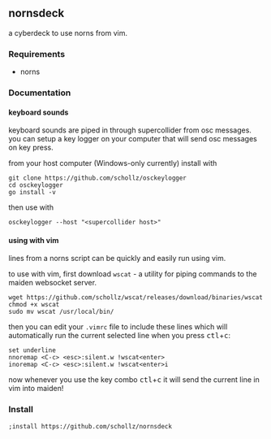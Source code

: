 ## nornsdeck

a cyberdeck to use norns from vim.


### Requirements

- norns

### Documentation

#### keyboard sounds

keyboard sounds are piped in through supercollider from osc messages. you can setup a key logger on your computer that will send osc messages on key press.

from your host computer (Windows-only currently) install with

```
git clone https://github.com/schollz/osckeylogger
cd osckeylogger
go install -v
```

then use with

```
osckeylogger --host "<supercollider host>"
```


#### using with vim

lines from a norns script can be quickly and easily run using vim.

to use with vim, first download `wscat` - a utility for piping commands to the maiden websocket server.

```
wget https://github.com/schollz/wscat/releases/download/binaries/wscat
chmod +x wscat
sudo mv wscat /usr/local/bin/
```

then you can edit your `.vimrc` file to include these lines which will automatically run
the current selected line when you press <kbd>ctl</kbd>+<kbd>c</kbd>:

```vim
set underline
nnoremap <C-c> <esc>:silent.w !wscat<enter>
inoremap <C-c> <esc>:silent.w !wscat<enter>i
```

now whenever you use the key combo <kbd>ctl</kbd>+<kbd>c</kbd> it will send the current line in vim into maiden!


### Install

```
;install https://github.com/schollz/nornsdeck
```